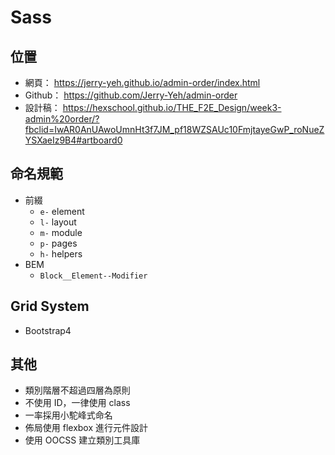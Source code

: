 # Sass 

## 位置

- 網頁： https://jerry-yeh.github.io/admin-order/index.html
- Github： https://github.com/Jerry-Yeh/admin-order
- 設計稿： https://hexschool.github.io/THE_F2E_Design/week3-admin%20order/?fbclid=IwAR0AnUAwoUmnHt3f7JM_pf18WZSAUc10FmjtayeGwP_roNueZYSXaeIz9B4#artboard0

## 命名規範

- 前綴
  - `e-` element
  - `l-` layout
  - `m-` module
  - `p-` pages
  - `h-` helpers
- BEM
  - `Block__Element--Modifier`

## Grid System

- Bootstrap4

## 其他
- 類別階層不超過四層為原則
- 不使用 ID，一律使用 class
- 一率採用小駝峰式命名
- 佈局使用 flexbox 進行元件設計
- 使用 OOCSS 建立類別工具庫



